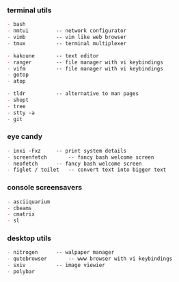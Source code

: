 
### terminal utils

```markdown
- bash
- nmtui			-- network configurator
- vimb			-- vim like web browser
- tmux			-- terminal multiplexer

- kakoune		-- text editor
- ranger		-- file manager with vi keybindings
- vifm			-- file manager with vi keybindings
- gotop
- atop

- tldr			-- alternative to man pages
- shopt
- tree
- stty -a
- git
```

### eye candy

```markdown
- inxi -Fxz		-- print system details
- screenfetch		-- fancy bash welcome screen
- neofetch		-- fancy bash welcome screen
- figlet / toilet	-- convert text into bigger text
```

### console screensavers

```markdown
- asciiquarium
- cbeams
- cmatrix
- sl
```

### desktop utils

```markdown
- nitrogen		-- walpaper manager
- qutebrowser		-- www browser with vi keybindings
- sxiv			-- image viewier
- polybar
```

